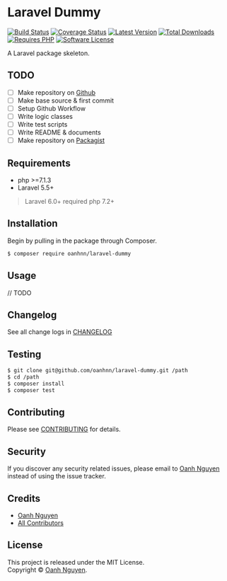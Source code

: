 # Laravel Dummy

[![Build Status](https://img.shields.io/github/workflow/status/oanhnn/laravel-dummy/ci.svg?label=ci)](https://github.com/oanhnn/laravel-dummy/actions)
[![Coverage Status](https://img.shields.io/coveralls/github/oanhnn/laravel-dummy/master.svg)](https://coveralls.io/github/oanhnn/laravel-dummy)
[![Latest Version](https://img.shields.io/packagist/v/oanhnn/laravel-dummy.svg?label=latest%20version)](https://packagist.org/packages/oanhnn/laravel-dummy)
[![Total Downloads](https://img.shields.io/packagist/dt/oanhnn/laravel-dummy.svg)](https://packagist.org/packages/oanhnn/laravel-dummy)
[![Requires PHP](https://img.shields.io/packagist/php-v/oanhnn/laravel-dummy.svg)](https://packagist.org/packages/oanhnn/laravel-dummy)
[![Software License](https://img.shields.io/github/license/oanhnn/laravel-dummy.svg)](LICENSE)

A Laravel package skeleton.

## TODO

- [ ] Make repository on [Github](https://github.com)
- [ ] Make base source & first commit
- [ ] Setup Github Workflow
- [ ] Write logic classes
- [ ] Write test scripts
- [ ] Write README & documents
- [ ] Make repository on [Packagist](https://packagist.org)

## Requirements

* php >=7.1.3
* Laravel 5.5+

> Laravel 6.0+ required php 7.2+

## Installation

Begin by pulling in the package through Composer.

```bash
$ composer require oanhnn/laravel-dummy
```

## Usage

// TODO

## Changelog

See all change logs in [CHANGELOG](CHANGELOG.md)

## Testing

```bash
$ git clone git@github.com/oanhnn/laravel-dummy.git /path
$ cd /path
$ composer install
$ composer test
```

## Contributing

Please see [CONTRIBUTING](CONTRIBUTING.md) for details.

## Security

If you discover any security related issues, please email to [Oanh Nguyen](mailto:oanhnn.bk@gmail.com) instead of 
using the issue tracker.

## Credits

- [Oanh Nguyen](https://github.com/oanhnn)
- [All Contributors](../../contributors)

## License

This project is released under the MIT License.   
Copyright © [Oanh Nguyen](https://oanhnn.github.io).
